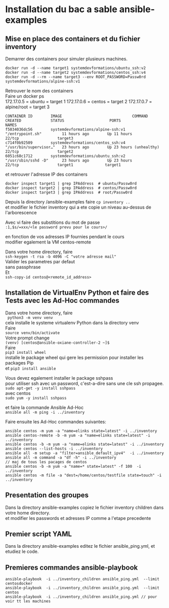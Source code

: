 # Installation du bac a sable ansible-examples

## Mise en place des containers et du fichier inventory  
Demarrer des containers pour simuler plusieurs machines.    
```shell script
docker run -d --name target1 systemdevformations/ubuntu_ssh:v2  
docker run -d --name target2 systemdevformations/centos_ssh:v4  
docker run -d --rm --name target3 --env ROOT_PASSWORD=Passw0rd systemdevformations/alpine-ssh:v1  
```
Retrouver le nom des containers  
Faire un docker ps   
172.17.0.5 = ubuntu = target 1
172.17.0.6 = centos = target 2
172.17.0.7 = alpine/root = target 3
```shell script
CONTAINER ID        IMAGE                               COMMAND                  CREATED             STATUS                    PORTS                  NAMES
f5034036dc56        systemdevformations/alpine-ssh:v1   "/entrypoint.sh"         11 hours ago        Up 11 hours               22/tcp                 target3
c714f0b92509        systemdevformations/centos_ssh:v4   "/usr/bin/supervisor…"   23 hours ago        Up 23 hours (unhealthy)   22/tcp                 target2
6051c68c1712        systemdevformations/ubuntu_ssh:v2   "/usr/sbin/sshd -D"      23 hours ago        Up 23 hours               22/tcp                 target1              target1  
```  
 et retrouver l'adresse IP des containers  
 ```shell script
 docker inspect target1 | grep IPAddress  # ubuntu/Passw0rd  
 docker inspect target2 | grep IPAddress  # centos/Passw0rd 
 docker inspect target3 | grep IPAddress  # root/Passw0rd 
```

Depuis la directory /ansible-examples faire ``cp inventory ..``  
et modifier le fichier inventory qui a ete copie un niveau au-dessus de l'arborescence    

Avec vi faire des substitions du mot de passe  
```:1,$s/=xxx/<le password prevu pour le cours>/```  

en fonction de vos adresses IP fournies pendant le cours     
modifier egalement la VM centos-remote  

Dans votre home directory,  faire  
```ssh-keygen -t rsa -b 4096 -C "votre adresse mail"```  
Valider les parametres par defaut  
sans passphrase  
Et  
```ssh-copy-id centos@<remote_id_address>```  

## Installation de VirtualEnv Python et faire des Tests avec les Ad-Hoc commandes  

Dans votre home directory, faire  
`` python3 -m venv venv``  
cela installe le systeme virtualenv Python dans la directory venv    
Faire  
```source venv/bin/activate```   
Votre prompt change   
```(venv) [centos@ansible-oxiane-controller-2 ~]$```  
Faire   
```pip3 install wheel```    
installe le package wheel qui gere les permission pour installer les packages Pip     
et
```pip3 install ansible```

Vous devez egalement installer le package sshpass   
pour utiliser ssh avec un password, c'est-a-dire sans une cle ssh propagee.    
```sudo apt-get -y install sshpass```  
avec centos  
```sudo yum -y install sshpass```

et faire la commande Ansible Ad-Hoc   
```ansible all -m ping -i ../inventory```

Faire ensuite  les Ad-Hoc commandes suivantes:  
``` code 
ansible centos -m yum -a "name=elinks state=latest" -i ../inventory
ansible centos-remote -b -m yum -a "name=elinks state=latest" -i ../inventory
ansible centos -b -m yum -a "name=elinks state=latest" -i ../inventory
ansible centos --list-hosts -i ../inventory
ansible all -m setup -a "filter=ansible_default_ipv4"  -i ../inventory
ansible all -m command -a "df -h" -i ../inventory
// maj de tous les pacages de centos
ansible centos -b -m yum -a "name=* state=latest" -f 100  -i ../inventory
ansible centos -m file -a "dest=/home/centos/testfile state=touch" -i ../inventory 
```
## Presentation des groupes
Dans la directory ansible-examples copiez le fichier inventory children dans votre home directory.   
et modifier les passwords et adresses IP comme a l'etape precedente  

## Premier script YAML
Dans la directory ansible-examples editez le fichier ansible_ping.yml, et etudiez le code. 
## Premieres commandes ansible-playbook
 ```shell script
ansible-playbook  -i ../inventory_children ansible_ping.yml  --limit centosdocker
ansible-playbook  -i ../inventory_children ansible_ping.yml  --limit centos
ansible-playbook  -i ../inventory_children ansible_ping.yml // pour voir tt les machines
````
